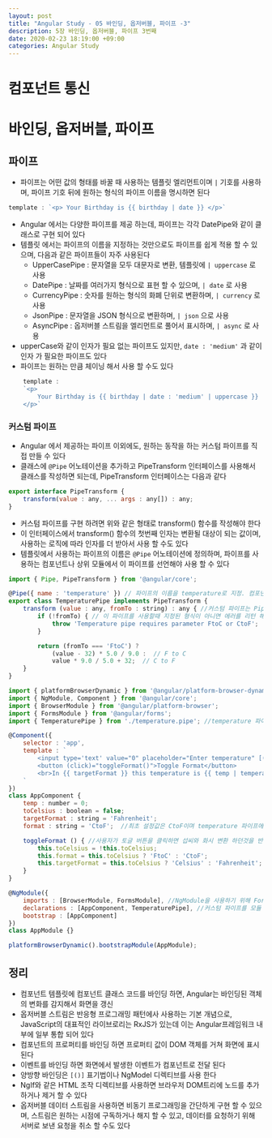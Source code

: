 ```yaml
---
layout: post
title: "Angular Study - 05 바인딩, 옵저버블, 파이프 -3"
description: 5장 바인딩, 옵저버블, 파이프 3번째
date: 2020-02-23 18:19:00 +09:00
categories: Angular Study
---
```





# 컴포넌트 통신

# 바인딩, 옵저버블, 파이프

## 파이프

- 파이프는 어떤 값의 형태를 바꿀 때 사용하는 템플릿 엘리먼트이며 `|` 기호를 사용하며, 파이프 기호 뒤에 원하는 형식의 파이프 이름을 명시하면 된다

```javascript
template : `<p> Your Birthday is {{ birthday | date }} </p>`
```

- Angular 에서는 다양한 파이프를 제공 하는데, 파이프는 각각 DatePipe와 같이 클래스로 구현 되어 있다
- 템플릿 에서는 파이프의 이름을 지정하는 것만으로도 파이프를 쉽게 적용 할 수 있으며, 다음과 같은 파이프들이 자주 사용된다
	* UpperCasePipe : 문자열을 모두 대문자로 변환, 템플릿에 `| uppercase` 로 사용
	* DatePipe : 날짜를 여러가지 형식으로 표현 할 수 있으며, `| date` 로 사용
	* CurrencyPipe : 숫자를 원하는 형식의 화폐 단위로 변환하며, `| currency` 로 사용
	* JsonPipe : 문자열을 JSON 형식으로 변환하며, `| json` 으로 사용
	* AsyncPipe : 옵저버블 스트림을 엘리먼트로 풀어서 표시하며, `| async` 로 사용
- upperCase와 같이 인자가 필요 없는 파이프도 있지만, `date : 'medium'` 과 같이 인자 가 필요한 파이프도 있다
- 파이프는 원하는 만큼 체이닝 해서 사용 할 수도 있다

```javascript
	template : 
	`<p> 
		Your Birthday is {{ birthday | date : 'medium' | uppercase }} 
	</p>`
```

### 커스텀 파이프
- Angular 에서 제공하는 파이프 이외에도, 원하는 동작을 하는 커스텀 파이프를 직접 만들 수 있다
- 클래스에 `@Pipe` 어노테이션을 추가하고 PipeTransform 인터페이스를 사용해서 클래스를 작성하면 되는데, PipeTransform 인터페이스는 다음과 같다

```javascript
export interface PipeTransform {
	transform(value : any, ... args : any[]) : any;
}
```

- 커스텀 파이프를 구현 하려면 위와 같은 형태로 transform() 함수를 작성해야 한다
- 이 인터페이스에서 transform() 함수의 첫번째 인자는 변환될 대상이 되는 값이며, 사용하는 로직에 따라 인자를 더 받아서 사용 할 수도 있다
- 템플릿에서 사용하는 파이프의 이름은 `@Pipe` 어노테이션에 정의하며, 파이프를 사용하는 컴포넌트나 상위 모듈에서 이 파이프를 선언해야 사용 할 수 있다

```javascript
import { Pipe, PipeTransform } from '@angular/core';

@Pipe({ name : 'temperature' }) // 파이프의 이름을 temperature로 지정. 컴포넌트 템플릿 에서는 이 이름으로 커스텀 파이프를 사용
export class TemperaturePipe implements PipeTransform {
	transform (value : any, fromTo : string) : any { //커스텀 파이프는 PipeTransform인터페이스로 구현하기 때문에, 반드시 transform을 구현해야 한다
		if (!fromTo) { // 이 파이프를 사용할때 지정된 형식이 아니면 에러를 리턴 해주도록 하였다
			throw 'Temperature pipe requires parameter FtoC or CtoF';
		}

		return (fromTo === 'FtoC') ?
			(value - 32) * 5.0 / 9.0 :  // F to C
			value * 9.0 / 5.0 + 32;  // C to F
	}
}
```

```javascript
import { platformBrowserDynamic } from '@angular/platform-browser-dynamic';
import { NgModule, Component } from '@angular/core';
import { BrowserModule } from '@angular/platform-browser';
import { FormsModule } from '@angular/forms';
import { TemperaturePipe } from './temperature.pipe'; //temperature 파이프 import

@Component({
	selector : 'app',
	template : `
		<input type='text' value="0" placeholder="Enter temperature" [(ngModel)]="temp">
		<button (click)="toggleFormat()">Toggle Format</button>
		<br>In {{ targetFormat }} this temperature is {{ temp | temperature : format | number:'1.1-2' }}  //temperature 파이프에 number 파이프를 체이닝 해서, 정수 한자리를 반드시 표현하고, 소숫점 자리를 최대 2개까지 지정 한것
	`
})
class AppComponent {
	temp : number = 0;
	toCelsius : boolean = false;
	targetFormat : string = 'Fahrenheit';
	format : string = 'CtoF';  //최초 설정값은 CtoF이며 temperature 파이프에 인자로 전달

	toggleFormat () { //사용자가 토글 버튼을 클릭하면 섭씨와 화시 변환 하던것을 반대로 변환
		this.toCelsius = !this.toCelsius;
		this.format = this.toCelsius ? 'FtoC' : 'CtoF';
		this.targetFormat = this.toCelsius ? 'Celsius' : 'Fahrenheit';
	}
}

@NgModule({
	imports : [BrowserModule, FormsModule], //NgModule을 사용하기 위해 FormsModule을 로드
	declarations : [AppComponent, TemperaturePipe], //커스텀 파이프를 모듈 선언에 추가 
	bootstrap : [AppComponent]
})
class AppModule {}

platformBrowserDynamic().bootstrapModule(AppModule);
```

## 정리
- 컴포넌트 템플릿에 컴포넌트 클래스 코드를 바인딩 하면, Angular는 바인딩된 객체의 변화를 감지해서 화면을 갱신
- 옵저버블 스트림은 반응형 프로그래밍 패턴에사 사용하는 기본 개념으로, JavaScript의 대표적인 라이브로리는 RxJS가 있는데 이는 Angular프레임워크 내부에 일부 통합 되어 있다
- 컴포넌트의 프로퍼티를 바인딩 하면 프로퍼티 값이 DOM 객체를 거쳐 화면에 표시 된다
- 이벤트를 바인딩 하면 화면에서 발생한 이벤트가 컴포넌트로 전달 된다
- 양방향 바인딩은 `[()]` 표기법이나 NgModel 디렉티브를 사용 한다
- NgIf와 같은 HTML 조작 디렉티브를 사용하면 브라우저 DOM트리에 노드를 추가 하거나 제거 할 수 있다
- 옵저버블 데이터 스트림을 사용하면 비동기 프로그래밍을 간단하게 구현 할 수 있으며, 스트림은 원하는 시점에 구독하거나 해지 할 수 있고, 데이터를 요청하기 위해 서버로 보낸 요청을 취소 할 수도 있다
